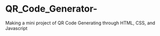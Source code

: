 # QR_Code_Generator-
Making a mini project of QR Code Generating through HTML, CSS, and Javascript 
